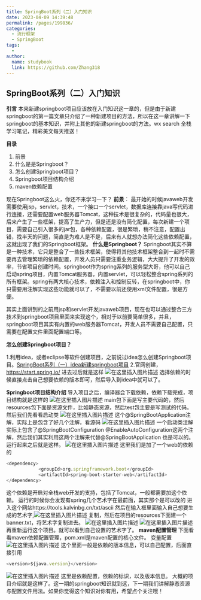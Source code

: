 ```yaml
---
title: SpringBoot系列（二）入门知识
date: 2023-04-09 14:39:48
permalink: /pages/199836/
categories:
  - 流行框架
  - SpringBoot
tags:
  - 
author: 
  name: studybook
  link: https://github.com/Zhang318
---
```

## SpringBoot系列（二）入门知识


**引言**
本来新建springboot项目应该放在入门知识这一章的，但是由于新建springboot的第一篇文章只介绍了一种新建项目的方法，所以在这一章讲解一下springboot的基本知识，并附上其他的新建springboot的方法。wx  search 全栈学习笔记，精彩美文每天推送！

**目录**

 1. 前景
 2. 什么是是Springboot？
 3. 怎么创建Springboot项目？
 4. Springboot项目结构介绍
 5. maven依赖配置

现在Springboot这么火，你还不来学习一下？
**前景**：
最开始的时候javaweb开发需要使用jsp，servlet，技术，一个接口一个servlet，数据库连接靠java写代码进行连接，还需要配置web服务器Tomcat，这种技术是很复杂的，代码量也很大，后来产生了一些框架，提高了生产力，但是还是没有简化配置，每次新建一个项目，需要自己引入很多的jar包，各种依赖配置，很是繁琐，稍不注意，配置出错，找半天的问题，简直是为难人是不是，后来有人就想办法简化这些依赖配置，这就出现了我们的Springboot框架。
**什么是Springboot？**
Springboot其实不算是一种技术，它只是整合了一些技术框架，使得将其他技术框架整合到一起时不需要再去管理繁琐的依赖配置，开发人员只需要注重业务逻辑，大大提升了开发的效率，节省项目创建时间。springboot作为spring系列的服务型大哥，他可以自己启动spring项目，内置Tomcat服务器，内置servlet，可以轻松整合spring系列的所有框架。spring有两大核心技术，依赖注入和控制反转，在springboot中，你只需要用注解实现这些功能就可以了，不需要以前还使用xml文件配置，很是方便。

其实上面讲到的之前用jsp和servlet开发javaweb项目，现在也可以通过整合三方技术到springboot项目里面来实现这个，相对于以前要简单很多，并且，springboot项目其实有内置的web服务器Tomcat，开发人员不需要自己配置，只需要在配置文件里面配置端口等。

**怎么创建Springboot项目？**

1.利用idea，或者eclipse等软件创建项目，之前说过idea怎么创建Springboot项目。[SpringBoot系列（一）idea新建springboot项目](https://blog.csdn.net/enxiaobai123/article/details/105122432)
2.官网创建，https://start.spring.io/
进去过后就是这样
![在这里插入图片描述](https://img-blog.csdnimg.cn/20200405142002989.png?x-oss-process=image/watermark,type_ZmFuZ3poZW5naGVpdGk,shadow_10,text_aHR0cHM6Ly9ibG9nLmNzZG4ubmV0L2VueGlhb2JhaTEyMw==,size_16,color_FFFFFF,t_70#pic_center)
选择依赖的时候直接点击自己想要依赖的版本即可，然后导入到idea中就可以了。

**Springboot项目结构介绍**
导入项目之后，编译器会下载依赖，依赖下载完成，项目结构就是这样的
![在这里插入图片描述](https://img-blog.csdnimg.cn/2020040514273348.png?x-oss-process=image/watermark,type_ZmFuZ3poZW5naGVpdGk,shadow_10,text_aHR0cHM6Ly9ibG9nLmNzZG4ubmV0L2VueGlhb2JhaTEyMw==,size_16,color_FFFFFF,t_70#pic_center)
main包下面是写主要代码的，然后resources包下面是资源文件，比如静态资源，然后test包主要是写测试的代码。
然后我们先看看启动类
![在这里插入图片描述](https://img-blog.csdnimg.cn/20200405142843711.png?x-oss-process=image/watermark,type_ZmFuZ3poZW5naGVpdGk,shadow_10,text_aHR0cHM6Ly9ibG9nLmNzZG4ubmV0L2VueGlhb2JhaTEyMw==,size_16,color_FFFFFF,t_70#pic_center)
这个@SpringBootApplication注解，实际上是包含了好几个注解，看源码
![在这里插入图片描述](https://img-blog.csdnimg.cn/20200405143013515.png?x-oss-process=image/watermark,type_ZmFuZ3poZW5naGVpdGk,shadow_10,text_aHR0cHM6Ly9ibG9nLmNzZG4ubmV0L2VueGlhb2JhaTEyMw==,size_16,color_FFFFFF,t_70#pic_center)
一个启动类注解实际上包含了@SpringBootConfiguration
@EnableAutoConfiguration这两个注解，然后我们其实利用这两个注解来代替@SpringBootApplication 也是可以的。运行起来之后就是这样。
![在这里插入图片描述](https://img-blog.csdnimg.cn/2020040514390169.png?x-oss-process=image/watermark,type_ZmFuZ3poZW5naGVpdGk,shadow_10,text_aHR0cHM6Ly9ibG9nLmNzZG4ubmV0L2VueGlhb2JhaTEyMw==,size_16,color_FFFFFF,t_70#pic_center)
这里我们是加了一个web的依赖的

```javascript
<dependency>
            <groupId>org.springframework.boot</groupId>
            <artifactId>spring-boot-starter-web</artifactId>
</dependency>
```
这个依赖是开启对全栈web开发的支持，包括了Tomcat，一般都需要加这个依赖。
运行的时候你会发现有spring几个艺术字在最前面，其实那个是可以改的
进入这个网站https://tools.kalvinbg.cn/txt/ascii
然后在输入框里面输入自己想要生成的艺术字,![在这里插入图片描述](https://img-blog.csdnimg.cn/20200405144722895.png?x-oss-process=image/watermark,type_ZmFuZ3poZW5naGVpdGk,shadow_10,text_aHR0cHM6Ly9ibG9nLmNzZG4ubmV0L2VueGlhb2JhaTEyMw==,size_16,color_FFFFFF,t_70#pic_center)
复制，然后在项目的resources下面建一个banner.txt，将艺术字复制进去。
![在这里插入图片描述](https://img-blog.csdnimg.cn/20200405145005509.png#pic_center)
![在这里插入图片描述](https://img-blog.csdnimg.cn/20200405145047259.png?x-oss-process=image/watermark,type_ZmFuZ3poZW5naGVpdGk,shadow_10,text_aHR0cHM6Ly9ibG9nLmNzZG4ubmV0L2VueGlhb2JhaTEyMw==,size_16,color_FFFFFF,t_70#pic_center)
再重新运行这个项目。就可以看到自己设置的艺术字了。
**maven配置管理**
下面看看maven依赖配置管理，pom.xml是maven配置的核心文件。
变量配置
![在这里插入图片描述](https://img-blog.csdnimg.cn/20200405145928698.png#pic_center)
这个里面一般是依赖的版本信息，可以自己配置，后面直接引用

```javascript
<version>${java.version}</version>
```
![在这里插入图片描述](https://img-blog.csdnimg.cn/20200405154220791.png?x-oss-process=image/watermark,type_ZmFuZ3poZW5naGVpdGk,shadow_10,text_aHR0cHM6Ly9ibG9nLmNzZG4ubmV0L2VueGlhb2JhaTEyMw==,size_16,color_FFFFFF,t_70#pic_center)
这里是依赖配置，依赖的标识，以及版本信息。
大概的项目介绍就是这样了。这一期的springboot知识就到这，下一期我们讲解静态资源与配置文件用法。如果你觉得这个知识对你有用，希望点个关注哦！

